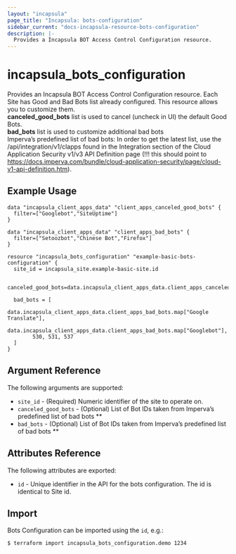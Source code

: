 ```yaml
---
layout: "incapsula"
page_title: "Incapsula: bots-configuration"
sidebar_current: "docs-incapsula-resource-bots-configuration"
description: |-
  Provides a Incapsula BOT Access Control Configuration resource.
---
```


# incapsula_bots_configuration

Provides an Incapsula BOT Access Control Configuration resource.
Each Site has Good and Bad Bots list already configured. This resource allows you to customize them.
<br/>
<strong>canceled_good_bots</strong> list is used to cancel (uncheck in UI) the default Good Bots.
<br/>
<strong>bad_bots</strong> list is used to customize additional bad bots
<br/>
Imperva’s predefined list of bad bots:
In order to get the latest list, use the /api/integration/v1/clapps found in the Integration section of the Cloud Application Security v1/v3 API Definition page (!!! this should point to  https://docs.imperva.com/bundle/cloud-application-security/page/cloud-v1-api-definition.htm).


## Example Usage

```hcl
data "incapsula_client_apps_data" "client_apps_canceled_good_bots" {
  filter=["Googlebot","SiteUptime"]
}

data "incapsula_client_apps_data" "client_apps_bad_bots" {
  filter=["Setoozbot","Chinese Bot","Firefox"]
}

resource "incapsula_bots_configuration" "example-basic-bots-configuration" {
  site_id = incapsula_site.example-basic-site.id
  
  canceled_good_bots=data.incapsula_client_apps_data.client_apps_canceled_good_bots.ids

  bad_bots = [
        data.incapsula_client_apps_data.client_apps_bad_bots.map["Google Translate"],
        data.incapsula_client_apps_data.client_apps_bad_bots.map["Googlebot"],
        530, 531, 537
  ]
}
```



## Argument Reference

The following arguments are supported:

* `site_id` - (Required) Numeric identifier of the site to operate on.
* `canceled_good_bots` - (Optional) List of Bot IDs taken from Imperva’s predefined list of bad bots **
* `bad_bots` - (Optional) List of Bot IDs taken from Imperva’s predefined list of bad bots **


## Attributes Reference

The following attributes are exported:

* `id` - Unique identifier in the API for the bots configuration. The id is identical to Site id.

## Import

Bots Configuration can be imported using the `id`, e.g.:

```
$ terraform import incapsula_bots_configuration.demo 1234
```